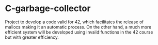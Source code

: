 # C-garbage-collector
 Project to develop a code valid for 42, which facilitates the release of mallocs making it an automatic process. On the other hand, a much more efficient system will be developed using invalid functions in the 42 course but with greater efficiency.

